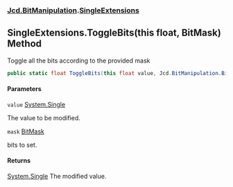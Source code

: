 ### [Jcd.BitManipulation](Jcd.BitManipulation.md 'Jcd.BitManipulation').[SingleExtensions](Jcd.BitManipulation.SingleExtensions.md 'Jcd.BitManipulation.SingleExtensions')

## SingleExtensions.ToggleBits(this float, BitMask) Method

Toggle all the bits according to the provided mask

```csharp
public static float ToggleBits(this float value, Jcd.BitManipulation.BitMask mask);
```
#### Parameters

<a name='Jcd.BitManipulation.SingleExtensions.ToggleBits(thisfloat,Jcd.BitManipulation.BitMask).value'></a>

`value` [System.Single](https://docs.microsoft.com/en-us/dotnet/api/System.Single 'System.Single')

The value to be modified.

<a name='Jcd.BitManipulation.SingleExtensions.ToggleBits(thisfloat,Jcd.BitManipulation.BitMask).mask'></a>

`mask` [BitMask](Jcd.BitManipulation.BitMask.md 'Jcd.BitManipulation.BitMask')

bits to set.

#### Returns

[System.Single](https://docs.microsoft.com/en-us/dotnet/api/System.Single 'System.Single')
The modified value.